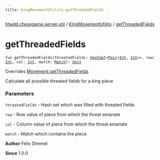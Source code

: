 ```yaml
---
title: KingMovementUtility.getThreadedFields - 
---
```


[htwdd.chessgame.server.util](../index.html) / [KingMovementUtility](index.html) / [getThreadedFields](./get-threaded-fields.html)

# getThreadedFields

`fun getThreadedFields(threatedFields: `[`HashSet`](https://kotlinlang.org/api/latest/jvm/stdlib/kotlin.collections/-hash-set/index.html)`<`[`Pair`](https://kotlinlang.org/api/latest/jvm/stdlib/kotlin/-pair/index.html)`<`[`Int`](https://kotlinlang.org/api/latest/jvm/stdlib/kotlin/-int/index.html)`, `[`Int`](https://kotlinlang.org/api/latest/jvm/stdlib/kotlin/-int/index.html)`>>, row: `[`Int`](https://kotlinlang.org/api/latest/jvm/stdlib/kotlin/-int/index.html)`, col: `[`Int`](https://kotlinlang.org/api/latest/jvm/stdlib/kotlin/-int/index.html)`, match: `[`Match`](../../htwdd.chessgame.server.model/-match/index.html)`): `[`Unit`](https://kotlinlang.org/api/latest/jvm/stdlib/kotlin/-unit/index.html)

Overrides [Movement.getThreadedFields](../-movement/get-threaded-fields.html)

Calculate all possible threated fields for a king piece

### Parameters

`threatedFields` - Hash set which was filled with threated fields

`row` - Row value of piece from which the threat emanate

`col` - Column value of piece from which the threat emanate

`match` - Match which contains the piece

**Author**
Felix Dimmel

**Since**
1.0.0

